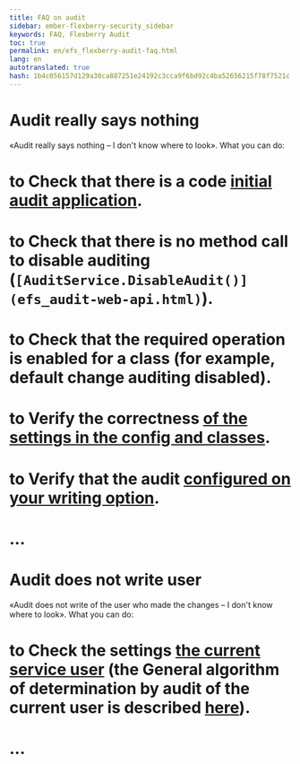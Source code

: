 ```yaml
--- 
title: FAQ on audit 
sidebar: ember-flexberry-security_sidebar 
keywords: FAQ, Flexberry Audit 
toc: true 
permalink: en/efs_flexberry-audit-faq.html 
lang: en 
autotranslated: true 
hash: 1b4c056157d129a30ca887251e24192c3cca9f6bd92c4ba52656215f78f7521c 
--- 
```


# Audit really says nothing 
«Audit really says nothing – I don't know where to look». What you can do: 
# to Check that there is a code [initial audit application](efs_audit-setter.html). 
# to Check that there is no method call to disable auditing (`[AuditService.DisableAudit()](efs_audit-web-api.html)`). 
# to Check that the required operation is enabled for a class (for example, default change auditing disabled). 
# to Verify the correctness [of the settings in the config and classes](efs_keep-and-use-audit-settings.html). 
# to Verify that the audit [configured on your writing option](efs_i-audit.html). 
# ... 

# Audit does not write user 
«Audit does not write of the user who made the changes – I don't know where to look». What you can do: 
# to Check the settings [the current service user](fo_current-user-service.html) (the General algorithm of determination by audit of the current user is described [here](efs_not-stored-properties-and-audit.html)). 
# ... 



